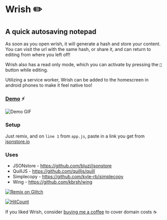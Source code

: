 Wrish ✏️
===================
## A quick autosaving notepad

As soon as you open wrish, it will generate a hash and store your content. You can visit the url with the same hash, or share it, and can return to editing from where you left off!

Wrish also has a read only mode, which you can activate by pressing the `👀` button while editing.

Utilizing a service worker, Wrish can be added to the homescreen in android phones to make it feel native too!

### [Demo](http://wrish.xyz) ⚡

![Demo GIF](https://i.imgur.com/Vh03t9n.gif)

### Setup
Just remix, and on `line 1` from `app.js`, paste in a link you get from [jsonstore.io](https://www.jsonstore.io)

### Uses
- JSONstore - https://github.com/bluzi/jsonstore
- QuillJS - https://github.com/quilljs/quill
- Simplecopy - https://github.com/kyle-rb/simplecopy
- Wing - https://github.com/kbrsh/wing

[![Remix on Glitch](https://cdn.glitch.com/2703baf2-b643-4da7-ab91-7ee2a2d00b5b%2Fremix-button.svg)](https://glitch.com/edit/#!/remix/wrish)

[![HitCount](https://hits.dwyl.com/jajoosam/wrish.svg)](https://github.com/jajoosam/wrish)


If you liked Wrish, consider [buying me a coffee](https://www.buymeacoffee.com/jajoosam) to cover domain costs ☕